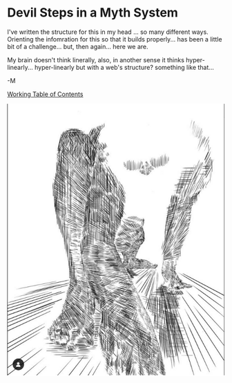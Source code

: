 # Devil Steps in a Myth System

I've written the structure for this in my head ... so many different ways. Orienting the infomration for this so that it builds properly... has been a little bit of a challenge... but, then again... here we are.

My brain doesn't think linerally, also, in another sense it thinks hyper-linearly... hyper-linearly but with a web's structure? something like that... 

-M

[Working Table of Contents](https://github.com/mycroftwilde/devil-steps-in-a-myth-system/tree/main/ref_guide)

![BannerLogoMid](/art/MW.png?raw=true "BannerMid")
